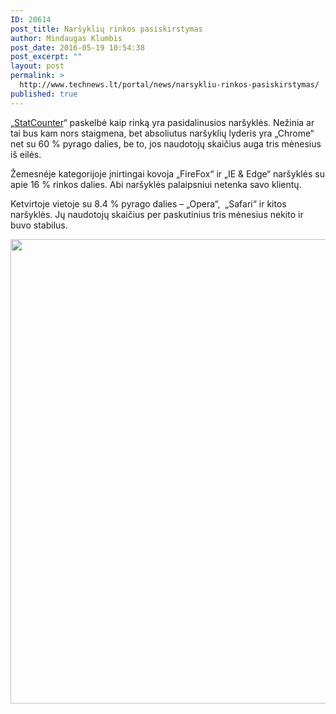 ```yaml
---
ID: 20614
post_title: Naršyklių rinkos pasiskirstymas
author: Mindaugas Klumbis
post_date: 2016-05-19 10:54:38
post_excerpt: ""
layout: post
permalink: >
  http://www.technews.lt/portal/news/narsykliu-rinkos-pasiskirstymas/
published: true
---
```

„<a href="http://statcounter.com/">StatCounter</a>“ paskelbė kaip rinką yra pasidalinusios naršyklės. Nežinia ar tai bus kam nors staigmena, bet absoliutus naršyklių lyderis yra „Chrome“ net su 60 % pyrago dalies, be to, jos naudotojų skaičius auga tris mėnesius iš eilės.

Žemesnėje kategorijoje įnirtingai kovoja „FireFox“ ir „IE &amp; Edge“ naršyklės su apie 16 % rinkos dalies. Abi naršyklės palaipsniui netenka savo klientų.

Ketvirtoje vietoje su 8.4 % pyrago dalies – „Opera“,  „Safari“ ir kitos naršyklės. Jų naudotojų skaičius per paskutinius tris mėnesius nekito ir buvo stabilus.
<p style="text-align: center"><a href="http://www.technews.lt/portal/wp-content/uploads/2016/05/ww-desktop-browser-apr-2016.png"><img class="alignnone wp-image-20616 size-full" src="http://www.technews.lt/portal/wp-content/uploads/2016/05/ww-desktop-browser-apr-2016.png" alt="ww-desktop-browser-apr-2016" width="1281" height="743" /></a></p>
